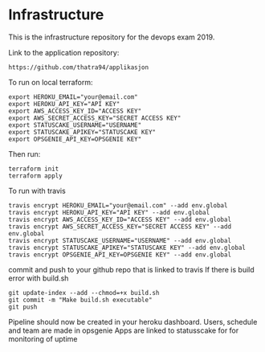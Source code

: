 # Infrastructure

This is the infrastructure repository for the devops exam 2019.

Link to the application repository:

~~~~
https://github.com/thatra94/applikasjon
~~~~

To run on local terraform:

~~~~
export HEROKU_EMAIL="your@email.com"
export HEROKU_API_KEY="API KEY"
export AWS_ACCESS_KEY_ID="ACCESS KEY"
export AWS_SECRET_ACCESS_KEY="SECRET ACCESS KEY"
export STATUSCAKE_USERNAME="USERNAME"
export STATUSCAKE_APIKEY="STATUSCAKE KEY"
export OPSGENIE_API_KEY=OPSGENIE KEY"
~~~~
Then run: 

~~~~
terraform init
terraform apply
~~~~

To run with travis 
~~~~
travis encrypt HEROKU_EMAIL="your@email.com" --add env.global
travis encrypt HEROKU_API_KEY="API KEY" --add env.global
travis encrypt AWS_ACCESS_KEY_ID="ACCESS KEY" --add env.global
travis encrypt AWS_SECRET_ACCESS_KEY="SECRET ACCESS KEY" --add env.global
travis encrypt STATUSCAKE_USERNAME="USERNAME" --add env.global
travis encrypt STATUSCAKE_APIKEY="STATUSCAKE KEY" --add env.global
travis encrypt OPSGENIE_API_KEY=OPSGENIE KEY" --add env.global
~~~~
commit and push to your github repo that is linked to travis
If there is build error with build.sh

~~~~
git update-index --add --chmod=+x build.sh
git commit -m "Make build.sh executable"
git push 
~~~~

Pipeline should now  be created in your heroku dashboard.
Users, schedule and team are made in opsgenie
Apps are linked to statusscake for for monitoring of uptime

